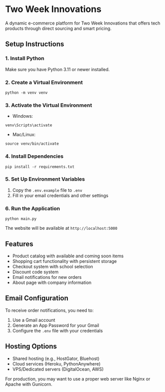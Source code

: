 # Two Week Innovations

A dynamic e-commerce platform for Two Week Innovations that offers tech products through direct sourcing and smart pricing.

## Setup Instructions

### 1. Install Python
Make sure you have Python 3.11 or newer installed.

### 2. Create a Virtual Environment
```
python -m venv venv
```

### 3. Activate the Virtual Environment
- Windows: 
```
venv\Scripts\activate
```
- Mac/Linux: 
```
source venv/bin/activate
```

### 4. Install Dependencies
```
pip install -r requirements.txt
```

### 5. Set Up Environment Variables
1. Copy the `.env.example` file to `.env`
2. Fill in your email credentials and other settings

### 6. Run the Application
```
python main.py
```

The website will be available at `http://localhost:5000`

## Features
- Product catalog with available and coming soon items
- Shopping cart functionality with persistent storage
- Checkout system with school selection
- Discount code system
- Email notifications for new orders
- About page with company information

## Email Configuration
To receive order notifications, you need to:
1. Use a Gmail account
2. Generate an App Password for your Gmail
3. Configure the `.env` file with your credentials

## Hosting Options
- Shared hosting (e.g., HostGator, Bluehost)
- Cloud services (Heroku, PythonAnywhere)
- VPS/Dedicated servers (DigitalOcean, AWS)

For production, you may want to use a proper web server like Nginx or Apache with Gunicorn.